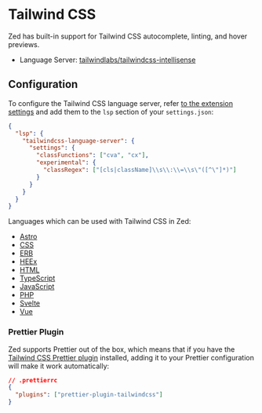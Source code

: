 # Tailwind CSS

Zed has built-in support for Tailwind CSS autocomplete, linting, and hover previews.

- Language Server: [tailwindlabs/tailwindcss-intellisense](https://github.com/tailwindlabs/tailwindcss-intellisense)

## Configuration

To configure the Tailwind CSS language server, refer [to the extension settings](https://github.com/tailwindlabs/tailwindcss-intellisense?tab=readme-ov-file#extension-settings) and add them to the `lsp` section of your `settings.json`:

```json [settings]
{
  "lsp": {
    "tailwindcss-language-server": {
      "settings": {
        "classFunctions": ["cva", "cx"],
        "experimental": {
          "classRegex": ["[cls|className]\\s\\:\\=\\s\"([^\"]*)"]
        }
      }
    }
  }
}
```

Languages which can be used with Tailwind CSS in Zed:

- [Astro](./astro.md)
- [CSS](./css.md)
- [ERB](./ruby.md)
- [HEEx](./elixir.md#heex)
- [HTML](./html.md)
- [TypeScript](./typescript.md)
- [JavaScript](./javascript.md)
- [PHP](./php.md)
- [Svelte](./svelte.md)
- [Vue](./vue.md)

### Prettier Plugin

Zed supports Prettier out of the box, which means that if you have the [Tailwind CSS Prettier plugin](https://github.com/tailwindlabs/prettier-plugin-tailwindcss) installed, adding it to your Prettier configuration will make it work automatically:

```json [settings]
// .prettierrc
{
  "plugins": ["prettier-plugin-tailwindcss"]
}
```
